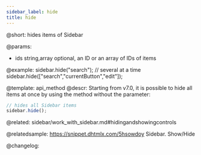```yaml
---
sidebar_label: hide
title: hide
---          
```


@short: hides items of Sidebar


@params:
- ids 		string,array		optional, an ID or an array of IDs of items



@example:
sidebar.hide("search");
// several at a time
sidebar.hide(["search","currentButton","edit"]);


@template: api_method
@descr:
Starting from v7.0, it is possible to hide all items at once by using the method without the parameter:

~~~js
// hides all Sidebar items
sidebar.hide();
~~~


@related: sidebar/work_with_sidebar.md#hidingandshowingcontrols


@relatedsample:
https://snippet.dhtmlx.com/5hsowdoy	Sidebar. Show/Hide

@changelog:


